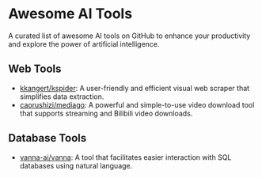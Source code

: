 # Awesome AI Tools

A curated list of awesome AI tools on GitHub to enhance your productivity and explore the power of artificial intelligence.

## Web Tools
- [kkangert/kspider](https://github.com/kkangert/kspider): A user-friendly and efficient visual web scraper that simplifies data extraction.
- [caorushizi/mediago](https://github.com/caorushizi/mediago): A powerful and simple-to-use video download tool that supports streaming and Bilibili video downloads.

## Database Tools
- [vanna-ai/vanna](https://github.com/vanna-ai/vanna): A tool that facilitates easier interaction with SQL databases using natural language.
